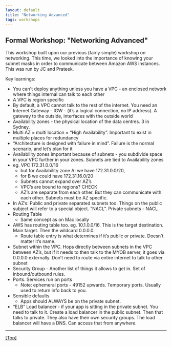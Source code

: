 ```yaml
---
layout: default
title: "Networking Advanced"
tags: workshops
---
```


## Formal Workshop: "Networking Advanced"

This workshop built upon our previous (fairly simple) workshop on networking. This time, we looked into the importance of knowing your subnet masks in order to communicate between Amazon AWS instances. This was run by JC and Prateek.

Key learnings:
- You can't deploy anything unless you have a VPC - an enclosed network where things internal can talk to each other
- A VPC is region specific
- By default, a VPC cannot talk to the rest of the internet. You need an Internet Gateway - IGW - (it’s a logical connection, no IP address). A gateway to the outside, interfaces with the outside world
- Availability zones - the physical location of the data centres. 3 in Sydney.
- Multi AZ = multi location = “High Availability”. Important to exist in multiple places for redundancy
- “Architecture is designed with failure in mind”. Failure is the normal scenario, and let’s plan for it
- Availability zones important because of subnets - you subdivide space in your VPC further in your zones. Subnets are tied to Availability zones
- eg. VPC 172.31.0.0/16
    - but for Availability zone A: we have 172.31.0.0/20,
    - for B we could have 172.31.16.0/20
    - Subnets cannot expand over AZ’s
    - VPC’s are bound to regions? CHECK
    - AZ’s are separate from each other. But they can communicate with each other. Subnets must be AZ specific.
- In AZ’s: Public and private separated subnets too. Things on the public subject will refer to a special object. “NACL”. Private subnets - NACL
- Routing Table
    - Same concept as on Mac locally
- AWS has routing table too. eg. 10.1.0.0/16. This is the target destination. Main target. Then the wildcard 0.0.0.0.
    - Route table entry is what determines if it’s public or private. Doesn’t matter it’s name.
- Subnet within the VPC. Hops directly between subnets in the VPC between AZ’s, but if it needs to then talk to the MYOB server, it goes via 0.0.0.0 externally. Don’t need to route via entire internet to talk to other subnet
- Security Group - Another list of things it allows to get in. Set of inbound/outbound rules.
- Ports. Services run on ports
    - Note: ephemeral ports - 49152 upwards. Temporary ports. Usually used to return info back to you.
- Sensible defaults
    - Apps should ALWAYS be on the private subnet.
- “ELB” Load balancer - if your app is sitting in the private subnet. You need to talk to it. Create a load balancer in the public subnet. Then that talks to private. They also have their own security groups. The load balancer will have a DNS. Can access that from anywhere.

***

[[Top]](#top)
